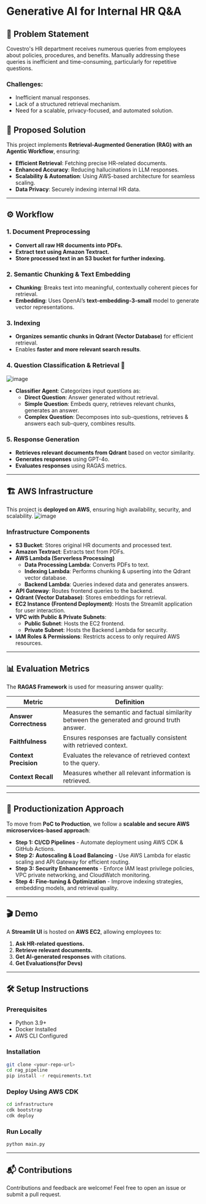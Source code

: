 # **Generative AI for Internal HR Q&A**

## 📌 **Problem Statement**
Covestro's HR department receives numerous queries from employees about policies, procedures, and benefits. Manually addressing these queries is inefficient and time-consuming, particularly for repetitive questions. 

### **Challenges:**
- Inefficient manual responses.
- Lack of a structured retrieval mechanism.
- Need for a scalable, privacy-focused, and automated solution.

## 🎯 **Proposed Solution**
This project implements **Retrieval-Augmented Generation (RAG) with an Agentic Workflow**, ensuring:
- **Efficient Retrieval**: Fetching precise HR-related documents.
- **Enhanced Accuracy**: Reducing hallucinations in LLM responses.
- **Scalability & Automation**: Using AWS-based architecture for seamless scaling.
- **Data Privacy**: Securely indexing internal HR data.

---

## ⚙️ **Workflow**
### **1. Document Preprocessing**
- **Convert all raw HR documents into PDFs.**
- **Extract text using Amazon Textract.**
- **Store processed text in an S3 bucket for further indexing.**

### **2. Semantic Chunking & Text Embedding**
- **Chunking**: Breaks text into meaningful, contextually coherent pieces for retrieval.
- **Embedding**: Uses OpenAI’s **text-embedding-3-small** model to generate vector representations.

### **3. Indexing**
- **Organizes semantic chunks in Qdrant (Vector Database)** for efficient retrieval.
- Enables **faster and more relevant search results**.

### **4. Question Classification & Retrieval** 📌 
![image](https://github.com/user-attachments/assets/94bea70f-c466-40fa-ad79-3f2b17ce2762)

- **Classifier Agent**: Categorizes input questions as:
  - **Direct Question**: Answer generated without retrieval.
  - **Simple Question**: Embeds query, retrieves relevant chunks, generates an answer.
  - **Complex Question**: Decomposes into sub-questions, retrieves & answers each sub-query, combines results.

### **5. Response Generation**
- **Retrieves relevant documents from Qdrant** based on vector similarity.
- **Generates responses** using GPT-4o.
- **Evaluates responses** using RAGAS metrics.

---

## 🏗 **AWS Infrastructure**
This project is **deployed on AWS**, ensuring high availability, security, and scalability.
![image](https://github.com/user-attachments/assets/7b6e2886-5382-4f52-ae3e-5499ecd921ec)

### **Infrastructure Components**
- **S3 Bucket**: Stores original HR documents and processed text.
- **Amazon Textract**: Extracts text from PDFs.
- **AWS Lambda (Serverless Processing)**
  - **Data Processing Lambda**: Converts PDFs to text.
  - **Indexing Lambda**: Performs chunking & upserting into the Qdrant vector database.
  - **Backend Lambda**: Queries indexed data and generates answers.
- **API Gateway**: Routes frontend queries to the backend.
- **Qdrant (Vector Database)**: Stores embeddings for retrieval.
- **EC2 Instance (Frontend Deployment)**: Hosts the Streamlit application for user interaction.
- **VPC with Public & Private Subnets**:
  - **Public Subnet**: Hosts the EC2 frontend.
  - **Private Subnet**: Hosts the Backend Lambda for security.
- **IAM Roles & Permissions**: Restricts access to only required AWS resources.

---

## 📊 **Evaluation Metrics**
The **RAGAS Framework** is used for measuring answer quality:

| **Metric**          | **Definition**  |
|---------------------|----------------|
| **Answer Correctness** | Measures the semantic and factual similarity between the generated and ground truth answer. |
| **Faithfulness**    | Ensures responses are factually consistent with retrieved context. |
| **Context Precision** | Evaluates the relevance of retrieved context to the query. |
| **Context Recall** | Measures whether all relevant information is retrieved. |

---

## 🚀 **Productionization Approach**
To move from **PoC to Production**, we follow a **scalable and secure AWS microservices-based approach**:
- **Step 1:** **CI/CD Pipelines** - Automate deployment using AWS CDK & GitHub Actions.
- **Step 2:** **Autoscaling & Load Balancing** - Use AWS Lambda for elastic scaling and API Gateway for efficient routing.
- **Step 3:** **Security Enhancements** - Enforce IAM least privilege policies, VPC private networking, and CloudWatch monitoring.
- **Step 4:** **Fine-tuning & Optimization** - Improve indexing strategies, embedding models, and retrieval quality.

---

## 🎬 **Demo**
A **Streamlit UI** is hosted on **AWS EC2**, allowing employees to:
1. **Ask HR-related questions.**
2. **Retrieve relevant documents.**
3. **Get AI-generated responses** with citations.
4. **Get Evaluations(for Devs)**

---

## 🛠 **Setup Instructions**
### **Prerequisites**
- Python 3.9+
- Docker Installed
- AWS CLI Configured

### **Installation**
```sh
git clone <your-repo-url>
cd rag_pipeline
pip install -r requirements.txt
```

### **Deploy Using AWS CDK**
```sh
cd infrastructure
cdk bootstrap
cdk deploy 
```

### **Run Locally**
```sh
python main.py
```

---

## 📬 **Contributions**
Contributions and feedback are welcome! Feel free to open an issue or submit a pull request.

